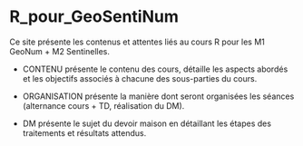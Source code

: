# R_pour_GeoSentiNum

Ce site présente les contenus et attentes liés au cours R pour les M1 GeoNum + M2 Sentinelles.

-   CONTENU présente le contenu des cours, détaille les aspects abordés et les objectifs associés à chacune des sous-parties du cours.

-   ORGANISATION présente la manière dont seront organisées les séances (alternance cours + TD, réalisation du DM).

-   DM présente le sujet du devoir maison en détaillant les étapes des traitements et résultats attendus.

